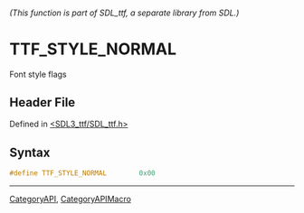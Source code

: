 ###### (This function is part of SDL_ttf, a separate library from SDL.)
# TTF_STYLE_NORMAL

Font style flags

## Header File

Defined in [<SDL3_ttf/SDL_ttf.h>](https://github.com/libsdl-org/SDL_ttf/blob/main/include/SDL3_ttf/SDL_ttf.h)

## Syntax

```c
#define TTF_STYLE_NORMAL        0x00
```

----
[CategoryAPI](CategoryAPI), [CategoryAPIMacro](CategoryAPIMacro)

